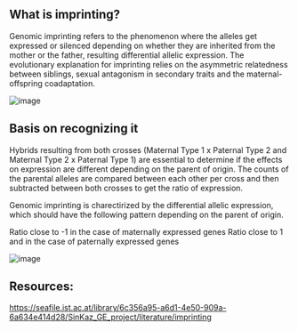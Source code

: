 ## What is imprinting?

Genomic imprinting refers to the phenomenon where the alleles get expressed or silenced depending on whether they are inherited from the mother or the father, resulting differential allelic expression. The evolutionary explanation for imprinting relies on the asymmetric relatedness between siblings, sexual antagonism in secondary traits and the maternal-offspring coadaptation.


![image](https://github.com/sarabi98/howToImprinting/assets/94226596/d3599d17-8b02-4093-aeaa-9942e95b2f23)



## Basis on recognizing it

Hybrids resulting from both crosses (Maternal Type 1 x Paternal Type 2 and Maternal Type 2 x Paternal Type 1) are essential to determine if the effects on expression are different depending on the parent of origin.
The counts of the parental alleles are compared between each other per cross and then subtracted between both crosses to get the ratio of expression.

Genomic imprinting is charectirized by the differential allelic expression, which should have the following pattern depending on the parent of origin.

Ratio close to -1 in the case of maternally expressed genes
Ratio close to 1 and in the case of paternally expressed genes


![image](https://github.com/sarabi98/howToImprinting/assets/94226596/00595534-1bde-40fc-8393-6f4d288a7b6c)


## Resources:

https://seafile.ist.ac.at/library/6c356a95-a6d1-4e50-909a-6a634e414d28/SinKaz_GE_project/literature/imprinting


